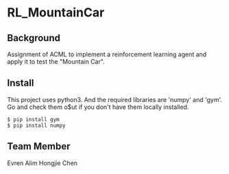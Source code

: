 # RL_MountainCar

## Background
Assignment of ACML to implement a reinforcement learning agent and apply it to test the "Mountain Car".

## Install
This project uses python3. And the required libraries are 'numpy' and 'gym'. Go and check them o$ut if you don't have them locally installed.
```
$ pip install gym
$ pip install numpy
```

## Team Member
Evren Alim 
Hongjie Chen
